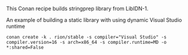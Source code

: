 This Conan recipe builds stringprep library from LibIDN-1.

An example of building a static library with using dynamic Visual Studio runtime
```
conan create -k . rion/stable -s compiler="Visual Studio" -s compiler.version=16 -s arch=x86_64 -s compiler.runtime=MD -o *:shared=False
```
